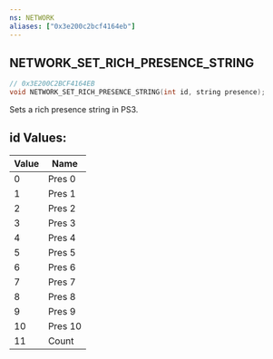 ```yaml
---
ns: NETWORK
aliases: ["0x3e200c2bcf4164eb"]
---
```

## NETWORK_SET_RICH_PRESENCE_STRING

```c
// 0x3E200C2BCF4164EB
void NETWORK_SET_RICH_PRESENCE_STRING(int id, string presence);
```

Sets a rich presence string in PS3.

## id Values:
| Value | Name |
| --- | --- |
| 0 | Pres 0 |
| 1 | Pres 1 |
| 2 | Pres 2 |
| 3 | Pres 3 |
| 4 | Pres 4 |
| 5 | Pres 5 |
| 6 | Pres 6 |
| 7 | Pres 7 |
| 8 | Pres 8 |
| 9 | Pres 9 |
| 10 | Pres 10 |
| 11 | Count |

